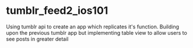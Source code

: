 # tumblr_feed2_ios101
Using tumblr api to create an app which replicates it's function. Building upon the previous tumblr app but implementing table view to allow users to see posts in greater detail

